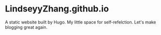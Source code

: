 # LindseyyZhang.github.io
A static website built by Hugo. 
My little space for self-refelction. 
Let's make blogging great again. 
